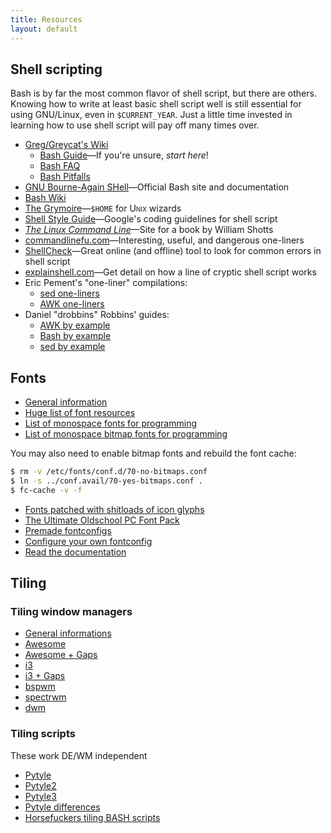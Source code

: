 ```yaml
---
title: Resources
layout: default
---
```


## Shell scripting

Bash is by far the most common flavor of shell script, but there are others.
Knowing how to write at least basic shell script well is still essential for
using GNU/Linux, even in `$CURRENT_YEAR`.  Just a little time invested in
learning how to use shell script will pay off many times over.

- [Greg/Greycat's Wiki](https://mywiki.wooledge.org/)
	- [Bash Guide](https://mywiki.wooledge.org/BashGuide)—If you're unsure, *start here*!
	- [Bash FAQ](https://mywiki.wooledge.org/BashFAQ)
	- [Bash Pitfalls](https://mywiki.wooledge.org/BashPitfalls)
- [GNU Bourne-Again SHell](https://www.gnu.org/software/bash/)—Official Bash site and documentation
- [Bash Wiki](https://wiki.bash-hackers.org/)
- [The Grymoire](https://www.grymoire.com/Unix/index.html)—<code>$HOME</code> for <span style="font-variant:small-caps;">Unix</span> wizards
- [Shell Style Guide](https://google.github.io/styleguide/shellguide.html)—Google's coding guidelines for shell script
- [<cite>The Linux Command Line</cite>](http://linuxcommand.org/tlcl.php)—Site for a book by William Shotts
- [commandlinefu.com](http://www.commandlinefu.com/commands/browse)—Interesting, useful, and dangerous one-liners
- [ShellCheck](https://www.shellcheck.net/)—Great online (and offline) tool to look for common errors in shell script
- [explainshell.com](https://explainshell.com/)—Get detail on how a line of cryptic shell script works
- Eric Pement's "one-liner" compilations:
	- [sed one-liners](https://www.pement.org/sed/sed1line.txt)
	- [AWK one-liners](https://www.pement.org/awk/awk1line.txt)
- Daniel "drobbins" Robbins' guides:
	- [AWK by example](https://www.funtoo.org/Awk_by_Example,_Part_1)
	- [Bash by example](https://www.funtoo.org/Bash_by_Example,_Part_1)
	- [sed by example](https://www.funtoo.org/Sed_by_Example,_Part_1)

## Fonts
- [General information](https://wiki.archlinux.org/index.php/Fonts)
- [Huge list of font resources](https://github.com/brabadu/awesome-fonts)
- [List of monospace fonts for programming](https://github.com/chrissimpkins/codeface)
- [List of monospace bitmap fonts for programming](https://github.com/Tecate/bitmap-fonts)

You may also need to enable bitmap fonts and rebuild the font cache:

```sh
$ rm -v /etc/fonts/conf.d/70-no-bitmaps.conf
$ ln -s ../conf.avail/70-yes-bitmaps.conf .
$ fc-cache -v -f
```

- [Fonts patched with shitloads of icon glyphs](https://github.com/ryanoasis/nerd-fonts)
- [The Ultimate Oldschool PC Font Pack](https://int10h.org/oldschool-pc-fonts/)
- [Premade fontconfigs](https://wiki.archlinux.org/index.php/Infinality)
- [Configure your own fontconfig](https://wiki.archlinux.org/index.php/Font_configuration)
- [Read the documentation](file:///usr/share/doc/fontconfig/fontconfig-user.html)

## Tiling
### Tiling window managers
- [General informations](https://wiki.archlinux.org/index.php/Window_manager)
- [Awesome](https://wiki.archlinux.org/index.php/Awesome)
- [Awesome + Gaps](https://github.com/lcpz/lain)
- [i3](https://wiki.archlinux.org/index.php/I3)
- [i3 + Gaps](https://github.com/Airblader/i3)
- [bspwm](https://wiki.archlinux.org/index.php/Bspwm)
- [spectrwm](https://wiki.archlinux.org/index.php/Spectrwm)
- [dwm](https://wiki.archlinux.org/index.php/Dwm)

### Tiling scripts
These work DE/WM independent

- [Pytyle](https://sourceforge.net/projects/pytyle/)
- [Pytyle2](https://code.google.com/archive/p/pytyle)
- [Pytyle3](https://github.com/BurntSushi/pytyle3/)
- [Pytyle differences](https://bbs.archlinux.org/viewtopic.php?pid=1058199#p1058199)
- [Horsefuckers tiling BASH scripts](https://twily.info/scripts/tiling/)

